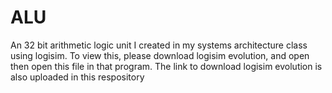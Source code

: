 # ALU
An 32 bit arithmetic logic unit I created in my systems architecture class using logisim. To view this, please download logisim evolution, and open then open this file in that program. The link to download logisim evolution is also uploaded in this respository 
